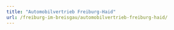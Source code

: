 ```yaml
---
title: "Automobilvertrieb Freiburg-Haid"
url: /freiburg-im-breisgau/automobilvertrieb-freiburg-haid/
---
```

